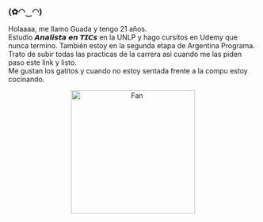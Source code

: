 ### (✿◠‿◠)
Holaaaa, me llamo Guada y tengo 21 años. <br>
Estudio 𝘼𝙣𝙖𝙡𝙞𝙨𝙩𝙖 𝙚𝙣 𝙏𝙄𝘾𝙨 en la UNLP y hago cursitos en Udemy que nunca termino. También estoy en la segunda etapa de Argentina Programa. <br>
Trato de subir todas las practicas de la carrera asi cuando me las piden paso este link y listo. <br>
Me gustan los gatitos y cuando no estoy sentada frente a la compu estoy cocinando.

<div align="center">
<img width="250" src="https://static.247tickets.com/o_1e8obkma0ufq618mdvo77139ln.gif" alt="Fan" align="center">
</div>

<!--
**guadaevequoz/guadaevequoz** is a ✨ _special_ ✨ repository because its `README.md` (this file) appears on your GitHub profile.

Here are some ideas to get you started:

- 🔭 I’m currently working on ...
- 🌱 I’m currently learning ...
- 👯 I’m looking to collaborate on ...
- 🤔 I’m looking for help with ...
- 💬 Ask me about ...
- 📫 How to reach me: ...
- 😄 Pronouns: ...
- ⚡ Fun fact: ...
-->
